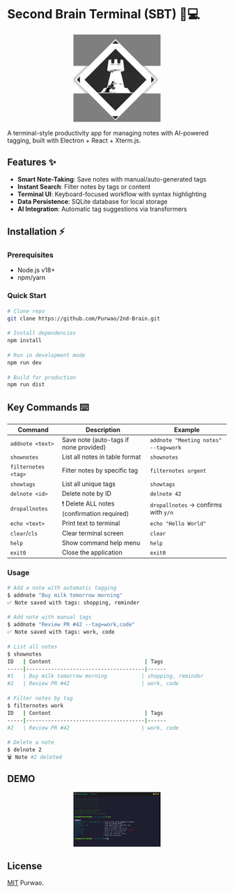 
# Second Brain Terminal (SBT) 🧠💻

<p align="center">
 <img src="public/assets/SBT.png" width="200" alt="R2C Logo"><br>
</p>


A terminal-style productivity app for managing notes with AI-powered tagging, built with Electron + React + Xterm.js.

## Features ✨
- **Smart Note-Taking**: Save notes with manual/auto-generated tags
- **Instant Search**: Filter notes by tags or content
- **Terminal UI**: Keyboard-focused workflow with syntax highlighting
- **Data Persistence**: SQLite database for local storage
- **AI Integration**: Automatic tag suggestions via transformers

## Installation ⚡
### Prerequisites
- Node.js v18+
- npm/yarn

### Quick Start
```bash
# Clone repo
git clone https://github.com/Purwao/2nd-Brain.git

# Install dependencies
npm install

# Run in development mode
npm run dev

# Build for production
npm run dist
```

## Key Commands ⌨️

| Command               | Description                                  | Example                              |
|-----------------------|----------------------------------------------|--------------------------------------|
| `addnote <text>`      | Save note (auto-tags if none provided)       | `addnote "Meeting notes" --tag=work` |
| `shownotes`           | List all notes in table format               | `shownotes`                          |
| `filternotes <tag>`   | Filter notes by specific tag                 | `filternotes urgent`                 |
| `showtags`            | List all unique tags                         | `showtags`                           |
| `delnote <id>`        | Delete note by ID                            | `delnote 42`                         |
| `dropallnotes`        | ❗ Delete ALL notes (confirmation required)   | `dropallnotes` → confirms with `y/n` |
| `echo <text>`         | Print text to terminal                       | `echo "Hello World"`                 |
| `clear`/`cls`         | Clear terminal screen                        | `clear`                              |
| `help`                | Show command help menu                       | `help`                               |
| `exit0`               | Close the application                        | `exit0`                              |




### Usage
```bash
# Add a note with automatic tagging
$ addnote "Buy milk tomorrow morning"
✅ Note saved with tags: shopping, reminder

# Add note with manual tags
$ addnote "Review PR #42 --tag=work,code"
✅ Note saved with tags: work, code

# List all notes
$ shownotes
ID   | Content                              | Tags
-----|--------------------------------------|------
#1   | Buy milk tomorrow morning           | shopping, reminder
#2   | Review PR #42                       | work, code

# Filter notes by tag
$ filternotes work
ID   | Content                              | Tags
-----|--------------------------------------|------
#2   | Review PR #42                       | work, code

# Delete a note
$ delnote 2
🗑️ Note #2 deleted

```
## DEMO

<p align="center">
 <img src="public/assets/demo.png" width="200" alt="R2C Logo"><br>
</p>

## License

[MIT](https://choosealicense.com/licenses/mit/) Purwao.

